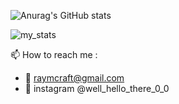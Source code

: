 
![Anurag's GitHub stats](https://github-readme-stats.vercel.app/api?username=sOmEoNe2lOvEgIt&show_icons=true&theme=midnight-purple)

![my_stats](https://github-readme-stats.vercel.app/api/top-langs/?username=sOmEoNe2lOvEgIt&show_icons=true&count_private=true&include_all_commits=true&theme=midnight-purple&card_width=500&bg_color=22272e&border_color=444c56)


📫 How to reach me :
  - 🔗 raymcraft@gmail.com
  - 📸 instagram @well_hello_there_0_0

<!---
sOmEoNe2lOvEgIt/sOmEoNe2lOvEgIt is a ✨ special ✨ repository because its `README.md` (this file) appears on your GitHub profile.
You can click the Preview link to take a look at your changes.
--->
